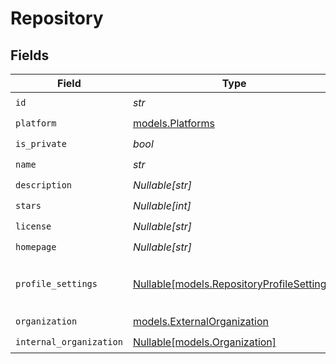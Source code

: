 # Repository


## Fields

| Field                                                                                | Type                                                                                 | Required                                                                             | Description                                                                          | Example                                                                              |
| ------------------------------------------------------------------------------------ | ------------------------------------------------------------------------------------ | ------------------------------------------------------------------------------------ | ------------------------------------------------------------------------------------ | ------------------------------------------------------------------------------------ |
| `id`                                                                                 | *str*                                                                                | :heavy_check_mark:                                                                   | N/A                                                                                  |                                                                                      |
| `platform`                                                                           | [models.Platforms](../models/platforms.md)                                           | :heavy_check_mark:                                                                   | N/A                                                                                  |                                                                                      |
| `is_private`                                                                         | *bool*                                                                               | :heavy_check_mark:                                                                   | N/A                                                                                  |                                                                                      |
| `name`                                                                               | *str*                                                                                | :heavy_check_mark:                                                                   | N/A                                                                                  | MyOrg                                                                                |
| `description`                                                                        | *Nullable[str]*                                                                      | :heavy_check_mark:                                                                   | N/A                                                                                  |                                                                                      |
| `stars`                                                                              | *Nullable[int]*                                                                      | :heavy_check_mark:                                                                   | N/A                                                                                  | 1337                                                                                 |
| `license`                                                                            | *Nullable[str]*                                                                      | :heavy_check_mark:                                                                   | N/A                                                                                  |                                                                                      |
| `homepage`                                                                           | *Nullable[str]*                                                                      | :heavy_check_mark:                                                                   | N/A                                                                                  |                                                                                      |
| `profile_settings`                                                                   | [Nullable[models.RepositoryProfileSettings]](../models/repositoryprofilesettings.md) | :heavy_check_mark:                                                                   | Settings for the repository profile                                                  |                                                                                      |
| `organization`                                                                       | [models.ExternalOrganization](../models/externalorganization.md)                     | :heavy_check_mark:                                                                   | N/A                                                                                  |                                                                                      |
| `internal_organization`                                                              | [Nullable[models.Organization]](../models/organization.md)                           | :heavy_check_mark:                                                                   | N/A                                                                                  |                                                                                      |